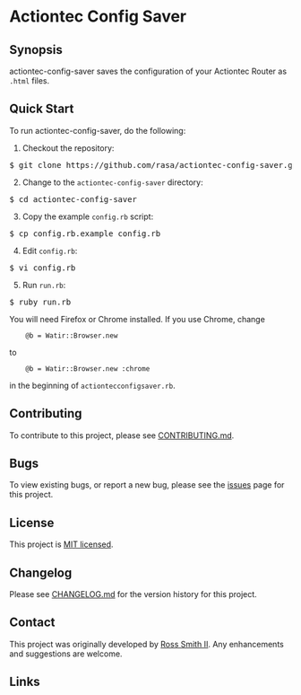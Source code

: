 # Actiontec Config Saver

## Synopsis

actiontec-config-saver saves the configuration of your Actiontec Router as `.html` files.

## Quick Start

To run actiontec-config-saver, do the following:

1. Checkout the repository:
<pre>
$ git clone https://github.com/rasa/actiontec-config-saver.git
</pre>
2. Change to the `actiontec-config-saver` directory:
<pre>
$ cd actiontec-config-saver
</pre>
3. Copy the example `config.rb` script:
<pre>
$ cp config.rb.example config.rb
</pre>
4. Edit `config.rb`:
<pre>
$ vi config.rb
</pre>
5. Run `run.rb`:
<pre>
$ ruby run.rb
</pre>

You will need Firefox or Chrome installed. If you use Chrome, change
````
    @b = Watir::Browser.new
````
to
````
    @b = Watir::Browser.new :chrome
````
in the beginning of `actiontecconfigsaver.rb`.

## Contributing

To contribute to this project, please see [CONTRIBUTING.md](CONTRIBUTING.md).

## Bugs

To view existing bugs, or report a new bug, please see the [issues](/issues) page for this project.

## License

This project is [MIT licensed](LICENSE).

## Changelog

Please see [CHANGELOG.md](CHANGELOG.md) for the version history for this project.

## Contact

This project was originally developed by [Ross Smith II](mailto:ross@smithii.com).
Any enhancements and suggestions are welcome.

## Links
